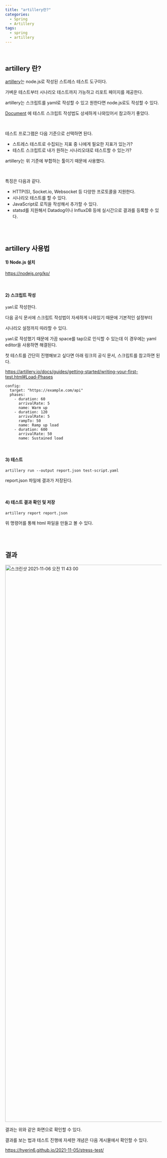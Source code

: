 ```yaml
---
title: "artillery란?"    
categories:
  - Spring
  - Artillery
tags:
  - spring
  - artillery
---
```


<br />

## artillery 란?  
[artillery](https://artillery.io/)는 node.js로 작성된 스트레스 테스트 도구이다. 

가벼운 테스트부터 시나리오 테스트까지 가능하고 리포트 페이지를 제공한다. 

artillery는 스크립트를 yaml로 작성할 수 있고 원한다면 node.js로도 작성할 수 있다. 

[Document](https://artillery.io/docs/guides/overview/welcome.html) 에 테스트 스크립트 작성법도 상세하게 나와있어서 참고하기 좋았다. 

<br />   

테스트 프로그램은 다음 기준으로 선택하면 된다. 

* 스트레스 테스트로 수집되는 지표 중 나에게 필요한 지표가 있는가?
* 테스트 스크립트로 내가 원하는 시나리오대로 테스트할 수 있는가?

artillery는 위 기준에 부합하는 툴이기 때문에 사용했다. 

<br />   

특징은 다음과 같다. 

* HTTP(S), Socket.io, Websocket 등 다양한 프로토콜을 지원한다.
* 시나리오 테스트를 할 수 있다.
* JavaScript로 로직을 작성해서 추가할 수 있다.
* statsd를 지원해서 Datadog이나 InfluxDB 등에 실시간으로 결과를 등록할 수 있다.


<br />   
<br />   

## artillery 사용법 
#### 1) Node.js 설치 
<https://nodejs.org/ko/>


<br />

#### 2) 스크립트 작성 
`yaml`로 작성한다. 

다음 공식 문서에 스크립트 작성법이 자세하게 나와있기 때문에 기본적인 설정부터 

시나리오 설정까지 따라할 수 있다. 

`yaml`로 작성했기 때문에 가끔 space를 tap으로 인식할 수 있는데 이 경우에는 yaml editor을 사용하면 해결된다. 

첫 테스트를 간단히 진행해보고 싶다면 아래 링크의 공식 문서, 스크립트를 참고하면 된다.  

<https://artillery.io/docs/guides/getting-started/writing-your-first-test.html#Load-Phases>

```
config:
  target: "https://example.com/api"
  phases:
    - duration: 60
      arrivalRate: 5
      name: Warm up
    - duration: 120
      arrivalRate: 5
      rampTo: 50
      name: Ramp up load
    - duration: 600
      arrivalRate: 50
      name: Sustained load
```

<br />

#### 3) 테스트
```
artillery run --output report.json test-script.yaml
```

report.json 파일에 결과가 저장된다.

<br />

#### 4) 테스트 결과 확인 및 저장 

```
artillery report report.json  
```

위 명령어를 통해 html 파일을 만들고 볼 수 있다.


<br />
<br />

## 결과
<img width="1792" alt="스크린샷 2021-11-06 오전 11 43 00" src="https://user-images.githubusercontent.com/33855307/140595283-482c962b-5f76-4ca7-8549-171a32fa328f.png">

결과는 위와 같은 화면으로 확인할 수 있다. 

결과를 보는 법과 테스트 진행에 자세한 개념은 다음 게시물에서 확인할 수 있다. 

<https://hyerin6.github.io/2021-11-05/stress-test/>


<br />
